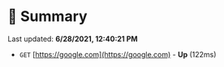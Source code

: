 # 📖 Summary
Last updated: **6/28/2021, 12:40:21 PM**

- `GET` [https://google.com](https://google.com) - **Up** (122ms)
